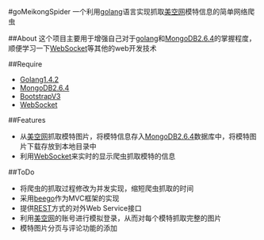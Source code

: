 #goMeikongSpider
一个利用[golang](https://golang.org)语言实现抓取[美空网](http://www.moko.cc/)模特信息的简单网络爬虫

##About
这个项目主要用于增强自己对于[golang](https://golang.org)和[MongoDB2.6.4](https://www.mongodb.org/)的掌握程度，顺便学习一下[WebSocket](https://www.websocket.org/)等其他的web开发技术

##Require
* [Golang1.4.2](https://golang.org/)
* [MongoDB2.6.4](https://www.mongodb.org/)
* [BootstrapV3](http://getbootstrap.com/)
* [WebSocket](https://www.websocket.org/)

##Features
* 从[美空网](http://www.moko.cc/)抓取模特图片，将模特信息存入[MongoDB2.6.4](https://www.mongodb.org/)数据库中，将模特图片下载存放到本地目录中
* 利用[WebSocket](https://www.websocket.org/)来实时的显示爬虫抓取模特的信息

##ToDo
* 将爬虫的抓取过程修改为并发实现，缩短爬虫抓取的时间
* 采用[beego](http://beego.me/)作为MVC框架的实现
* 提供[REST](https://zh.wikipedia.org/wiki/REST)方式的对外Web Service接口
* 利用[美空网](http://www.moko.cc/)的账号进行模拟登录，从而对每个模特抓取完整的图片
* 模特图片分页与评论功能的添加